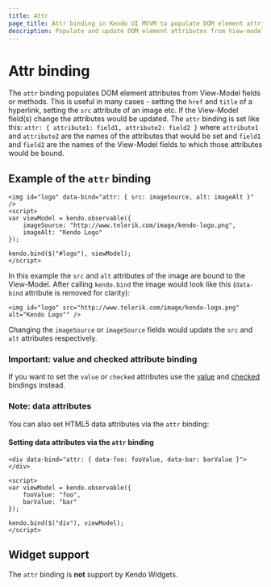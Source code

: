 ```yaml
---
title: Attr
page_title: Attr binding in Kendo UI MVVM to populate DOM element attributes
description: Populate and update DOM element attributes from View-model fields or methods through attr binding in Kendo UI MVVM.
---
```


# Attr binding

The `attr` binding populates DOM element attributes from View-Model fields or methods. This is useful in many cases - setting the `href` and `title` of a hyperlink, setting the `src` attribute of an image etc. If the View-Model field(s) change the attributes would be updated. The `attr` binding is set like this: `attr: { attribute1: field1, attribute2: field2 }` where `attribute1` and `attribute2` are the names of the attributes that would be set and `field1` and `field2` are the names of the View-Model fields to which those attributes would be bound.&nbsp;

## Example of the `attr` binding

    <img id="logo" data-bind="attr: { src: imageSource, alt: imageAlt }" />
    <script>
    var viewModel = kendo.observable({
        imageSource: "http://www.telerik.com/image/kendo-logo.png",
        imageAlt: "Kendo Logo"
    });

    kendo.bind($("#logo"), viewModel);
    </script>


In this example the `src` and `alt` attributes of the image are bound to the View-Model. After calling `kendo.bind` the image would look like this (`data-bind` attribute is removed for clarity):

    <img id="logo" src="http://www.telerik.com/image/kendo-logo.png" alt="Kendo Logo"" />


Changing the `imageSource` or `imageSource` fields would update the `src` and `alt` attributes respectively.

### Important: value and checked attribute binding

If you want to set the `value` or `checked` attributes use the [value](value) and [checked](checked) bindings instead.

### Note: data attributes

You can also set HTML5 data attributes via the `attr` binding:

#### Setting data attributes via the `attr` binding

    <div data-bind="attr: { data-foo: fooValue, data-bar: barValue }"></div>

    <script>
    var viewModel = kendo.observable({
        fooValue: "foo",
        barValue: "bar"
    });

    kendo.bind($("div"), viewModel);
    </script>

## Widget support

The `attr` binding is **not** support by Kendo Widgets.
